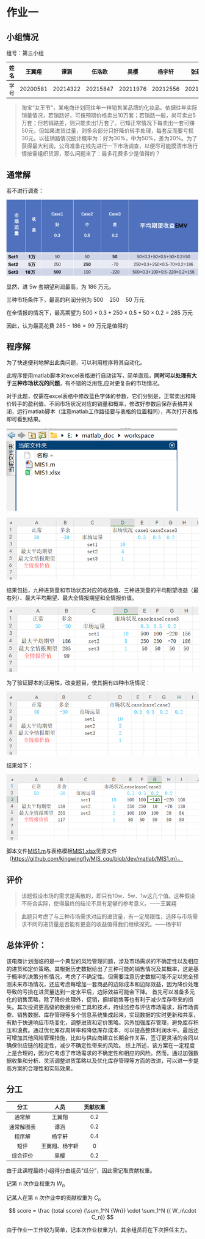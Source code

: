 # 作业一

## 小组情况

组号：第三小组

| 姓名 |  王翼翔  |   谭涵   |  伍洛欧  |   吴樱   |  杨宇轩  |  张蕴泽  |  李可馨  |
| :--: | :------: | :------: | :------: | :------: | :------: | :------: | :------: |
| 学号 | 20200581 | 20214322 | 20215847 | 20211976 | 20212556 | 20210796 | 20205545 |

> 淘宝“女王节”，某电商计划同往年一样销售某品牌的化妆品。依据往年实际销量情况，若销路好，可按预期价格卖出10万套；若销路一般，尚可卖出5万套；但若销路差，则只能卖出1万套了。已知正常情况下每卖出一套可赚50元，但如果进货过量，则多余部分只好降价转手处理，每套反而要亏损30元。以往销路情况统计概率为：好为30%，中为50%，差为20%。为了获得最大利润，公司准备花钱先进行一下市场调查，以便尽可能摸清市场行情按需组织货源，那么问题来了：最多花费多少是值得的？

## 通常解

若不进行调查：

![image-20240504151723572](assets/image-20240504151723572.png)

显然，进 5w 套期望利润最高，为 186 万元。

三种市场条件下，最高的利润分别为 $500\quad 250\quad 50$ 万元

在全情报的情况下，最高期望为 $500\times 0.3 + 250\times 0.5+50\times 0.2 = 285$ 万元

因此，认为最高花费 $285 - 186 = 99$ 万元是值得的

## 程序解

为了快速便利地解出此类问题，可以利用程序将其自动化。

此程序使用matlab脚本对excel表格进行自动读写，简单直观，**同时可以处理有大于三种市场状况的问题**，有不错的泛用性,应对更复杂的市场情况。

对于此题，仅需在excel表格中修改蓝色字体的参数，它们分别是，正常卖出和降价转手的盈利值、不同市场状况对应的销量和概率，修改好参数后保存表格并关闭，运行matlab脚本（注意matlab工作路径要与表格的位置相同），再次打开表格即可看到结果。

![MIS_auto5](assets/MIS_auto5.png)

![MIS_auto1](assets/MIS_auto1.png)

结果包括，九种进货量和市场状态对应的收益值、三种进货量的平均期望收益（最右列）、最大平均期望、最大全情报期望和全情报价值。

![MIS_auto2](assets/MIS_auto2.png)

为了验证脚本的泛用性，改变题目，使其拥有四种市场情况：

![MIS_auto3](assets/MIS_auto3.png)

结果如下：

![MIS_auto4](assets/MIS_auto4.png)

脚本文件[MIS1.m](matlab/MIS1.m)与表格模板[MIS1.xlsx](matlab/MIS1.xlsx)见源文件（https://github.com/kingwingfly/MIS_cqu/blob/dev/matlab/MIS1.m）。

## 评价

> 该题假设市场的需求是离散的，即只有10w、5w、1w这几个值。这种假设不符合实际，使得最终的结论不具有足够的参考意义。——王翼翔

> 此题只考虑了与三种市场需求对应的进货量，有一定局限性，选择与市场需求不同的进货量是否能有更高的收益值得我们继续探究。——杨宇轩

## 总体评价：

该电商计划面临的是一个典型的风险管理问题，涉及市场需求的不确定性以及相应的进货和定价策略。其根据历史数据给出了三种可能的销售情况及其概率，这是基于概率的决策分析情况，考虑了不确定性。但需要注意历史数据可能不足以完全预测未来市场情况，还应考虑每增加一套商品的边际成本和边际效益，因为降价处理导致的亏损在进货量达到一定水平后，边际效益可能会下降。
首先可以准备多元化的销售策略，除了降价处理外，促销，捆绑销售等也有利于减少库存带来的损失。其次投资更高级的数据分析工具和技术，持续监控与评估市场需求，将市场调查、销售数据、库存管理等多个信息系统集成起来，实现数据的实时更新和共享，有助于快速响应市场变化，调整进货和定价策略。另外加强库存管理，避免库存积压和浪费。通过优化库存周转率和降低库存成本，可以提高整体利润水平。最后还可增加其他风险管理措施，比如与供应商建立长期合作关系，签订更灵活的合同以确保供应链的稳定性，减少不确定性带来的风险。
综上所述，该方案在一定程度上是合理的，因为它考虑了市场需求的不确定性和相应的风险。然而，通过加强数据收集和分析、灵活调整进货策略以及优化库存管理等方面的改进，可以进一步提高方案的合理性和实际效果。

## 分工

|    分工    |      人员      | 贡献权重 |
| :--------: | :------------: | :------: |
|   通常解   |     王翼翔     |   0.2    |
| 通常解图表 |      谭涵      |   0.2    |
|   程序解   |     杨宇轩     |   0.4    |
|    短评    | 王翼翔、杨宇轩 |    0     |
|  综合评价  |      吴樱      |   0.2    |

由于此课程最终小组得分由组员“瓜分”，因此需记取贡献权重。

记第 n 次作业权重为 $W_n$

记某人在第 n 次作业中的贡献权重为 $C_n$

$$
score = \frac {total score} {\sum_1^N {Wn}} \cdot \sum_1^N {( W_n\cdot C_n)}
$$

由于作业一工作较为简单，记本次作业权重为$1$，其余组员将在下次担任主力。
